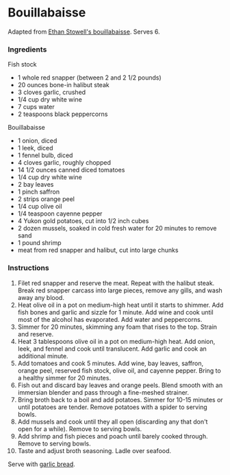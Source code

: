 # Bouillabaisse

Adapted from [Ethan Stowell's bouillabaisse](https://www.foodandwine.com/recipes/bouillabaisse-october-2008). Serves 6.

### Ingredients

Fish stock
- 1 whole red snapper (between 2 and 2 1/2 pounds)
- 20 ounces bone-in halibut steak
- 3 cloves garlic, crushed
- 1/4 cup dry white wine
- 7 cups water
- 2 teaspoons black peppercorns

Bouillabaisse
- 1 onion, diced
- 1 leek, diced
- 1 fennel bulb, diced
- 4 cloves garlic, roughly chopped
- 14 1/2 ounces canned diced tomatoes
- 1/4 cup dry white wine
- 2 bay leaves
- 1 pinch saffron
- 2 strips orange peel
- 1/4 cup olive oil
- 1/4 teaspoon cayenne pepper
- 4 Yukon gold potatoes, cut into 1/2 inch cubes
- 2 dozen mussels, soaked in cold fresh water for 20 minutes to remove sand
- 1 pound shrimp
- meat from red snapper and halibut, cut into large chunks

### Instructions

1. Filet red snapper and reserve the meat. Repeat with the halibut steak. Break red snapper carcass into large pieces, remove any gills, and wash away any blood.
2. Heat olive oil in a pot on medium-high heat until it starts to shimmer. Add fish bones and garlic and sizzle for 1 minute. Add wine and cook until most of the alcohol has evaporated. Add water and peppercorns.
3. Simmer for 20 minutes, skimming any foam that rises to the top. Strain and reserve.
4. Heat 3 tablespoons olive oil in a pot on medium-high heat. Add onion, leek, and fennel and cook until translucent. Add garlic and cook an additional minute.
5. Add tomatoes and cook 5 minutes. Add wine, bay leaves, saffron, orange peel, reserved fish stock, olive oil, and cayenne pepper. Bring to a healthy simmer for 20 minutes.
6. Fish out and discard bay leaves and orange peels. Blend smooth with an immersian blender and pass through a fine-meshed strainer.
7. Bring broth back to a boil and add potatoes. Simmer for 10-15 minutes or until potatoes are tender. Remove potatoes with a spider to serving bowls.
8. Add mussels and cook until they all open (discarding any that don't open for a while). Remove to serving bowls.
9. Add shrimp and fish pieces and poach until barely cooked through. Remove to serving bowls.
10. Taste and adjust broth seasoning. Ladle over seafood.

Serve with [garlic bread](garlic-bread.md).
